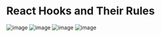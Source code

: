 # React Hooks and Their Rules
![image](https://github.com/anjiladhikari/React-Journey/assets/21165474/ef2a15d8-ebc3-4691-917e-afea78175eb6)
![image](https://github.com/anjiladhikari/React-Journey/assets/21165474/3fae3314-e54f-4e07-9ab4-481c7209450a)
![image](https://github.com/anjiladhikari/React-Journey/assets/21165474/a4ed0251-533b-444c-b81b-942667cb91ca)
![image](https://github.com/anjiladhikari/React-Journey/assets/21165474/4f9d0fd4-e973-42dd-ab4e-9474d9ae7226)
